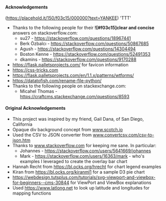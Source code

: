 #### Acknowledgements

(https://placehold.it/150/f03c15/000000?text=YANKEE) 'TTT'

* Thanks to the following people for their **![#f03c15]clear and concise** answers on stackoverflow.com:
  * su27 - https://stackoverflow.com/questions/18967441
  * Berk Özbalcı - https://stackoverflow.com/questions/50867685
  * Agush - https://stackoverflow.com/questions/14304494
  * Boston Kenne - https://stackoverflow.com/questions/52491353
  * dkamins - https://stackoverflow.com/questions/9170288
* https://flask.palletsprojects.com/ for favicon information
* https://css-tricks.com
* https://flask.palletsprojects.com/en/1.1.x/patterns/wtforms/
* https://datatofish.com/rename-file-python/
* Thanks to the following people on stackexchange.com:
  * Micahel Thomas - https://craftcms.stackexchange.com/questions/8593

#### Original Acknowledgements

* This project was inspired by my friend, Gail Dana, of San Diego, California
* Opaque div background concept from www.scotch.io
* Used the CSV to JSON converter from www.convertcsv.com/csv-to-json.htm
* Thanks to www.stackoverflow.com for keeping me sane. In particular:
  * Johannes - https://stackoverflow.com/users/5641669/johannes
  * Mark - https://stackoverflow.com/users/16363/mark - who's examples I leveraged to create the overlay bar chart
* Hannah Recht from https://bl.ocks.org/hrecht for chart legend examples
* Kiran from https://bl.ocks.org/kiranml1 for a sample D3 pie chart
* https://webdesign.tutsplus.com/tutorials/svg-viewport-and-viewbox-for-beginners--cms-30844 for ViewPort and ViewBox explanations
* Used https://www.latlong.net to look up latitude and longitudes for mapping functions